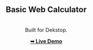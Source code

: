 <div align="center">
  


  <br />
  <br />
  
  

  <h2 align="center"> Basic Web Calculator </h2>

  <br />Built for Dekstop.

  <a href=""><strong>➥ Live Demo</strong></a>

</div>
